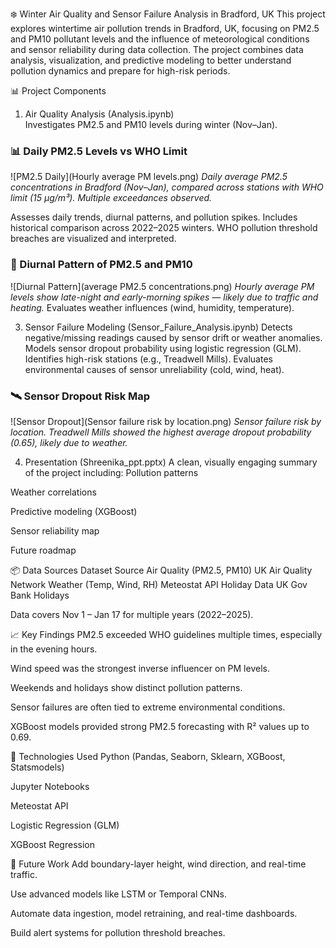 ❄️ Winter Air Quality and Sensor Failure Analysis in Bradford, UK
This project explores wintertime air pollution trends in Bradford, UK, focusing on PM2.5 and PM10 pollutant levels and the influence of meteorological conditions and sensor reliability during data collection. The project combines data analysis, visualization, and predictive modeling to better understand pollution dynamics and prepare for high-risk periods.

📊 Project Components
1. Air Quality Analysis (Analysis.ipynb)  
Investigates PM2.5 and PM10 levels during winter (Nov–Jan).
### 📊 Daily PM2.5 Levels vs WHO Limit
![PM2.5 Daily](Hourly average PM levels.png)
*Daily average PM2.5 concentrations in Bradford (Nov–Jan), compared across stations with WHO limit (15 µg/m³). Multiple exceedances observed.*

Assesses daily trends, diurnal patterns, and pollution spikes.
Includes historical comparison across 2022–2025 winters.
WHO pollution threshold breaches are visualized and interpreted.
### 🌙 Diurnal Pattern of PM2.5 and PM10
![Diurnal Pattern](average PM2.5 concentrations.png)
*Hourly average PM levels show late-night and early-morning spikes — likely due to traffic and heating.*
Evaluates weather influences (wind, humidity, temperature).


3. Sensor Failure Modeling (Sensor_Failure_Analysis.ipynb)
Detects negative/missing readings caused by sensor drift or weather anomalies.
Models sensor dropout probability using logistic regression (GLM).
Identifies high-risk stations (e.g., Treadwell Mills).
Evaluates environmental causes of sensor unreliability (cold, wind, heat).

### 🛰️ Sensor Dropout Risk Map
![Sensor Dropout](Sensor failure risk by location.png)
*Sensor failure risk by location. Treadwell Mills showed the highest average dropout probability (0.65), likely due to weather.*


4. Presentation (Shreenika_ppt.pptx)
A clean, visually engaging summary of the project including:
Pollution patterns

Weather correlations

Predictive modeling (XGBoost)

Sensor reliability map

Future roadmap

📦 Data Sources
Dataset	Source
Air Quality (PM2.5, PM10)	UK Air Quality Network
Weather (Temp, Wind, RH)	Meteostat API
Holiday Data	UK Gov Bank Holidays

Data covers Nov 1 – Jan 17 for multiple years (2022–2025).

📈 Key Findings
PM2.5 exceeded WHO guidelines multiple times, especially in the evening hours.

Wind speed was the strongest inverse influencer on PM levels.

Weekends and holidays show distinct pollution patterns.

Sensor failures are often tied to extreme environmental conditions.

XGBoost models provided strong PM2.5 forecasting with R² values up to 0.69.

🧠 Technologies Used
Python (Pandas, Seaborn, Sklearn, XGBoost, Statsmodels)

Jupyter Notebooks

Meteostat API

Logistic Regression (GLM)

XGBoost Regression

🚧 Future Work
Add boundary-layer height, wind direction, and real-time traffic.

Use advanced models like LSTM or Temporal CNNs.

Automate data ingestion, model retraining, and real-time dashboards.

Build alert systems for pollution threshold breaches.
